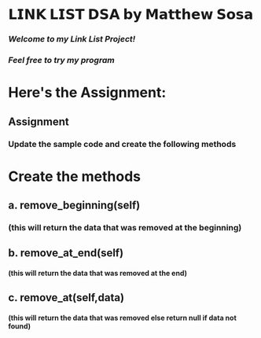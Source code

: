 # 𝗟𝗜𝗡𝗞 𝗟𝗜𝗦𝗧 𝗗𝗦𝗔 𝗯𝘆 𝗠𝗮𝘁𝘁𝗵𝗲𝘄 𝗦𝗼𝘀𝗮

###  _Welcome to my Link List Project!_
###  _Feel free to try my program_

# Here's the Assignment:
## Assignment
### Update the sample code and create the following methods
 # Create the methods 

 ## a. remove_beginning(self)  
 ### (this will return the data that was removed at the beginning)

 ## b.  remove_at_end(self)
 #### (this will return the data that was removed at the end)

 ## c. remove_at(self,data) 
  #### (this will return the data that was removed else return null if data not found)
